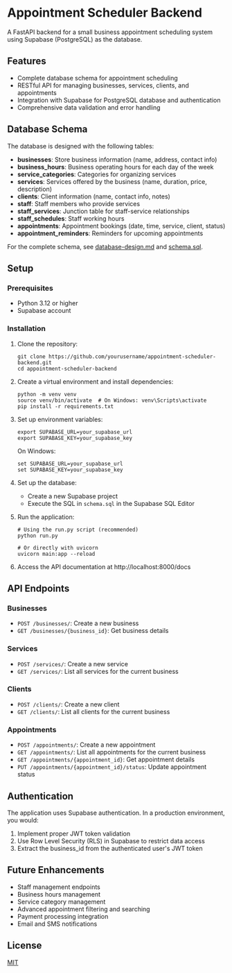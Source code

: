 # Appointment Scheduler Backend

A FastAPI backend for a small business appointment scheduling system using Supabase (PostgreSQL) as the database.

## Features

- Complete database schema for appointment scheduling
- RESTful API for managing businesses, services, clients, and appointments
- Integration with Supabase for PostgreSQL database and authentication
- Comprehensive data validation and error handling

## Database Schema

The database is designed with the following tables:

- **businesses**: Store business information (name, address, contact info)
- **business_hours**: Business operating hours for each day of the week
- **service_categories**: Categories for organizing services
- **services**: Services offered by the business (name, duration, price, description)
- **clients**: Client information (name, contact info, notes)
- **staff**: Staff members who provide services
- **staff_services**: Junction table for staff-service relationships
- **staff_schedules**: Staff working hours
- **appointments**: Appointment bookings (date, time, service, client, status)
- **appointment_reminders**: Reminders for upcoming appointments

For the complete schema, see [database-design.md](database-design.md) and [schema.sql](schema.sql).

## Setup

### Prerequisites

- Python 3.12 or higher
- Supabase account

### Installation

1. Clone the repository:
   ```
   git clone https://github.com/yourusername/appointment-scheduler-backend.git
   cd appointment-scheduler-backend
   ```

2. Create a virtual environment and install dependencies:
   ```
   python -m venv venv
   source venv/bin/activate  # On Windows: venv\Scripts\activate
   pip install -r requirements.txt
   ```

3. Set up environment variables:
   ```
   export SUPABASE_URL=your_supabase_url
   export SUPABASE_KEY=your_supabase_key
   ```
   On Windows:
   ```
   set SUPABASE_URL=your_supabase_url
   set SUPABASE_KEY=your_supabase_key
   ```

4. Set up the database:
   - Create a new Supabase project
   - Execute the SQL in `schema.sql` in the Supabase SQL Editor

5. Run the application:
   ```
   # Using the run.py script (recommended)
   python run.py

   # Or directly with uvicorn
   uvicorn main:app --reload
   ```

6. Access the API documentation at http://localhost:8000/docs

## API Endpoints

### Businesses
- `POST /businesses/`: Create a new business
- `GET /businesses/{business_id}`: Get business details

### Services
- `POST /services/`: Create a new service
- `GET /services/`: List all services for the current business

### Clients
- `POST /clients/`: Create a new client
- `GET /clients/`: List all clients for the current business

### Appointments
- `POST /appointments/`: Create a new appointment
- `GET /appointments/`: List all appointments for the current business
- `GET /appointments/{appointment_id}`: Get appointment details
- `PUT /appointments/{appointment_id}/status`: Update appointment status

## Authentication

The application uses Supabase authentication. In a production environment, you would:

1. Implement proper JWT token validation
2. Use Row Level Security (RLS) in Supabase to restrict data access
3. Extract the business_id from the authenticated user's JWT token

## Future Enhancements

- Staff management endpoints
- Business hours management
- Service category management
- Advanced appointment filtering and searching
- Payment processing integration
- Email and SMS notifications

## License

[MIT](LICENSE)
